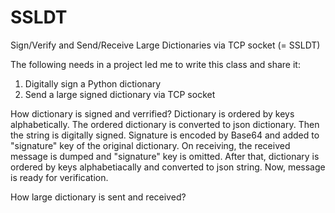 # SSLDT
Sign/Verify and Send/Receive Large Dictionaries via TCP socket (= SSLDT)

The following needs in a project led me to write this class and share it:
1) Digitally sign a Python dictionary
2) Send a large signed dictionary via TCP socket

How dictionary is signed and verrified? 
Dictionary is ordered by keys alphabetically. The ordered dictionary is converted to json dictionary. Then the string is digitally signed. Signature is encoded by Base64 and added to "signature" key of the original dictionary.
On receiving, the received message is dumped and "signature" key is omitted. After that, dictionary is ordered by keys alphabetiacally and converted to json string. Now, message is ready for verification.

How large dictionary is sent and received?
